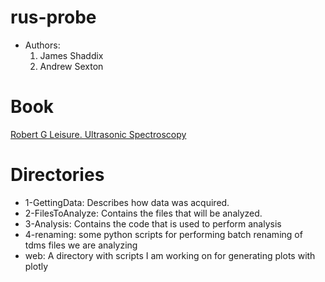 # rus-probe
* Authors:
  1. James Shaddix
  2. Andrew Sexton

# Book #
[Robert G Leisure. Ultrasonic Spectroscopy](https://www.cambridge.org/core/books/ultrasonic-spectroscopy/D4A1831DE2E596E6EC393A5B85B69E63)

# Directories #
* 1-GettingData: Describes how data was acquired.
* 2-FilesToAnalyze: Contains the files that will be analyzed.
* 3-Analysis: Contains the code that is used to perform analysis
* 4-renaming: some python scripts for performing batch renaming of tdms files we are
  analyzing
* web: A directory with scripts I am working on for generating plots with plotly

